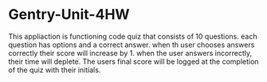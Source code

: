 # Gentry-Unit-4HW

This appliaction is functioning code quiz that consists of 10 questions. each question has options and a correct answer. when th user chooses answers correctly their score will increase by 1. when the user answers incorrectly, their time will deplete. The users final score will be logged at the completion of the quiz with their initials. 